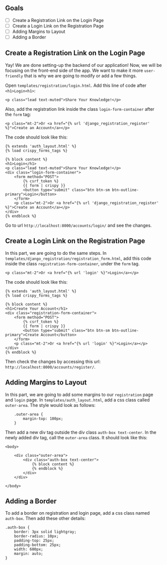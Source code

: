 ## Goals
- [ ] Create a Registration Link on the Login Page
- [ ] Create a Login Link on the Registration Page
- [ ] Adding Margins to Layout
- [ ] Adding a Border 

## Create a Registration Link on the Login Page
Yay! We are done setting-up the backend of our application! Now, we will be focusing on the front-end side of the app. We want to make it more `user-friendly` that is why we are going to modify or add a few things.

Open `templates/registration/login.html`. Add this line of code after `<h1>Login<h1>`:

```
<p class="lead text-muted">Share Your Knowledge!</p>
```

Also, add the registration link inside the class `login-form-container` after the `form` tag:

```
<p class="mt-2">Or <a href="{% url 'django_registration_register' %}">Create an Account</a></p>
```

The code should look like this:
```
{% extends 'auth_layout.html' %}
{% load crispy_forms_tags %}

{% block content %}
<h1>Login</h1>
<p class="lead text-muted">Share Your Knowledge!</p>
<div class="login-form-container">
    <form method="POST">
        {% csrf_token %}
        {{ form | crispy }}
        <button type="submit" class="btn btn-sm btn-outline-primary">Login</button>
    </form>
    <p class="mt-2">Or <a href="{% url 'django_registration_register' %}">Create an Account</a></p>
</div>
{% endblock %}
```

Go to url `http://localhost:8000/accounts/login/` and see the changes. 

## Create a Login Link on the Registration Page
In this part, we are going to do the same steps. In `templates/django_registration/registration_form.html`, add this code inside the class `registration-form-container`, under the `form` tag.

```
<p class="mt-2">Or <a href="{% url 'login' %}">Login</a></p>
```
The code should look like this:
```
{% extends 'auth_layout.html' %}
{% load crispy_forms_tags %}

{% block content %}
<h1>Create Your Account</h1>
<div class="registration-form-container">
    <form method="POST">
        {% csrf_token %}
        {{ form | crispy }}
        <button type="submit" class="btn btn-sm btn-outline-primary">Create Account</button>
    </form>
    <p class="mt-2">Or <a href="{% url 'login' %}">Login</a></p>
</div>
{% endblock %}
```

Then check the changes by accessing this url: `http://localhost:8000/accounts/register/`.

## Adding Margins to Layout
In this part, we are going to add some margins to our `registration` page and `login` page. 
In `templates/auth_layout.html`, add a css class called `outer-area`. The style would look as follows:
```
    .outer-area {
        margin-top: 100px;
    }
```
Then add a new div tag outside the div class `auth-box text-center`. In the newly added div tag, call the `outer-area` class. It should look like this:

```
<body>

    <div class="outer-area">
        <div class="auth-box text-center">
            {% block content %}
            {% endblock %}
        </div>
    </div>
    
</body>
```

## Adding a Border
To add a border on registration and login page, add a css class named `auth-box`. Then add these other details:
```        
.auth-box {
    border: 3px solid lightgray;
    border-radius: 10px;
    padding-top: 25px;
    padding-bottom: 25px;
    width: 600px;
    margin: auto;
}
```